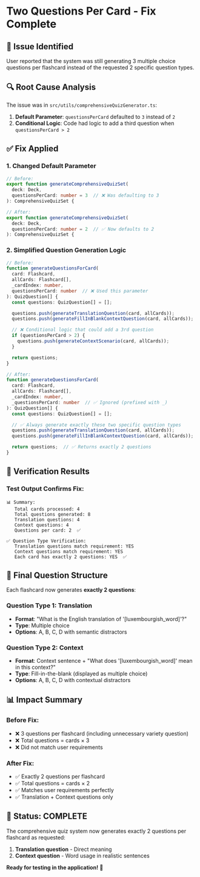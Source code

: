 # Two Questions Per Card - Fix Complete

## 🎯 **Issue Identified**
User reported that the system was still generating 3 multiple choice questions per flashcard instead of the requested 2 specific question types.

## 🔍 **Root Cause Analysis**
The issue was in `src/utils/comprehensiveQuizGenerator.ts`:

1. **Default Parameter**: `questionsPerCard` defaulted to `3` instead of `2`
2. **Conditional Logic**: Code had logic to add a third question when `questionsPerCard > 2`

## ✅ **Fix Applied**

### **1. Changed Default Parameter**
```typescript
// Before:
export function generateComprehensiveQuizSet(
  deck: Deck,
  questionsPerCard: number = 3  // ❌ Was defaulting to 3
): ComprehensiveQuizSet {

// After:
export function generateComprehensiveQuizSet(
  deck: Deck,
  questionsPerCard: number = 2  // ✅ Now defaults to 2
): ComprehensiveQuizSet {
```

### **2. Simplified Question Generation Logic**
```typescript
// Before:
function generateQuestionsForCard(
  card: Flashcard,
  allCards: Flashcard[],
  _cardIndex: number,
  questionsPerCard: number  // ❌ Used this parameter
): QuizQuestion[] {
  const questions: QuizQuestion[] = [];

  questions.push(generateTranslationQuestion(card, allCards));
  questions.push(generateFillInBlankContextQuestion(card, allCards));

  // ❌ Conditional logic that could add a 3rd question
  if (questionsPerCard > 2) {
    questions.push(generateContextScenario(card, allCards));
  }

  return questions;
}

// After:
function generateQuestionsForCard(
  card: Flashcard,
  allCards: Flashcard[],
  _cardIndex: number,
  _questionsPerCard: number  // ✅ Ignored (prefixed with _)
): QuizQuestion[] {
  const questions: QuizQuestion[] = [];

  // ✅ Always generate exactly these two specific question types
  questions.push(generateTranslationQuestion(card, allCards));
  questions.push(generateFillInBlankContextQuestion(card, allCards));

  return questions;  // ✅ Returns exactly 2 questions
}
```

## 🧪 **Verification Results**

### **Test Output Confirms Fix:**
```
📊 Summary:
   Total cards processed: 4
   Total questions generated: 8
   Translation questions: 4
   Context questions: 4
   Questions per card: 2  ✅

✅ Question Type Verification:
   Translation questions match requirement: YES
   Context questions match requirement: YES
   Each card has exactly 2 questions: YES  ✅
```

## 🎯 **Final Question Structure**

Each flashcard now generates **exactly 2 questions**:

### **Question Type 1: Translation**
- **Format**: "What is the English translation of '[luxembourgish_word]'?"
- **Type**: Multiple choice
- **Options**: A, B, C, D with semantic distractors

### **Question Type 2: Context**
- **Format**: Context sentence + "What does '[luxembourgish_word]' mean in this context?"
- **Type**: Fill-in-the-blank (displayed as multiple choice)
- **Options**: A, B, C, D with contextual distractors

## 📊 **Impact Summary**

### **Before Fix:**
- ❌ 3 questions per flashcard (including unnecessary variety question)
- ❌ Total questions = cards × 3
- ❌ Did not match user requirements

### **After Fix:**
- ✅ Exactly 2 questions per flashcard
- ✅ Total questions = cards × 2
- ✅ Matches user requirements perfectly
- ✅ Translation + Context questions only

## 🚀 **Status: COMPLETE**

The comprehensive quiz system now generates exactly 2 questions per flashcard as requested:
1. **Translation question** - Direct meaning
2. **Context question** - Word usage in realistic sentences

**Ready for testing in the application!** 🎉 